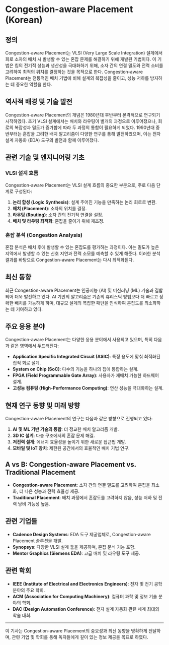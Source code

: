# Congestion-aware Placement (Korean)

## 정의

Congestion-aware Placement는 VLSI (Very Large Scale Integration) 설계에서 회로 소자의 배치 시 발생할 수 있는 혼잡 문제를 해결하기 위해 개발된 기법이다. 이 기법은 칩의 전기적 성능과 생산성을 극대화하기 위해, 소자 간의 연결 밀도와 전력 소비를 고려하여 최적의 위치를 결정하는 것을 목적으로 한다. Congestion-aware Placement는 전통적인 배치 기법에 비해 설계의 복잡성을 줄이고, 성능 저하를 방지하는 데 중요한 역할을 한다.

## 역사적 배경 및 기술 발전

Congestion-aware Placement의 개념은 1980년대 후반부터 본격적으로 연구되기 시작하였다. 초기 VLSI 설계에서는 배치와 라우팅이 별개의 과정으로 이루어졌으나, 회로의 복잡성과 밀도가 증가함에 따라 두 과정의 통합이 필요하게 되었다. 1990년대 중반부터는 혼잡을 고려한 배치 알고리즘이 다양한 연구를 통해 발전하였으며, 이는 전자 설계 자동화 (EDA) 도구의 발전과 함께 이루어졌다.

## 관련 기술 및 엔지니어링 기초

### VLSI 설계 흐름

Congestion-aware Placement는 VLSI 설계 흐름의 중요한 부분으로, 주로 다음 단계로 구성된다:

1. **논리 합성 (Logic Synthesis)**: 설계 주어진 기능을 만족하는 논리 회로로 변환.
2. **배치 (Placement)**: 소자의 위치를 결정.
3. **라우팅 (Routing)**: 소자 간의 전기적 연결을 설정.
4. **배치 및 라우팅 최적화**: 혼잡을 줄이기 위해 재조정.

### 혼잡 분석 (Congestion Analysis)

혼잡 분석은 배치 후에 발생할 수 있는 혼잡도를 평가하는 과정이다. 이는 밀도가 높은 지역에서 발생할 수 있는 신호 지연과 전력 소모를 예측할 수 있게 해준다. 이러한 분석 결과를 바탕으로 Congestion-aware Placement는 다시 최적화된다.

## 최신 동향

최근 Congestion-aware Placement는 인공지능 (AI) 및 머신러닝 (ML) 기술과 결합되어 더욱 발전하고 있다. AI 기반의 알고리즘은 기존의 휴리스틱 방법보다 더 빠르고 정확한 배치를 가능하게 하며, 대규모 설계의 복잡한 패턴을 인식하여 혼잡도를 최소화하는 데 기여하고 있다.

## 주요 응용 분야

Congestion-aware Placement는 다양한 응용 분야에서 사용되고 있으며, 특히 다음과 같은 영역에서 두드러진다:

- **Application Specific Integrated Circuit (ASIC)**: 특정 용도에 맞춰 최적화된 집적 회로 설계.
- **System on Chip (SoC)**: 다수의 기능을 하나의 칩에 통합하는 설계.
- **FPGA (Field Programmable Gate Array)**: 사용자가 재배치 가능한 하드웨어 설계.
- **고성능 컴퓨팅 (High-Performance Computing)**: 연산 성능을 극대화하는 설계.

## 현재 연구 동향 및 미래 방향

Congestion-aware Placement의 연구는 다음과 같은 방향으로 진행되고 있다:

1. **AI 및 ML 기반 기술의 통합**: 더 정교한 배치 알고리즘 개발.
2. **3D IC 설계**: 다층 구조에서의 혼잡 문제 해결.
3. **저전력 설계**: 에너지 효율성을 높이기 위한 새로운 접근법 개발.
4. **모바일 및 IoT 장치**: 제한된 공간에서의 효율적인 배치 기법 연구.

## A vs B: Congestion-aware Placement vs. Traditional Placement

- **Congestion-aware Placement**: 소자 간의 연결 밀도를 고려하여 혼잡을 최소화, 더 나은 성능과 전력 효율성 제공.
- **Traditional Placement**: 배치 과정에서 혼잡도를 고려하지 않음, 성능 저하 및 전력 낭비 가능성 높음.

## 관련 기업들

- **Cadence Design Systems**: EDA 도구 제공업체로, Congestion-aware Placement 솔루션을 개발.
- **Synopsys**: 다양한 VLSI 설계 툴을 제공하며, 혼잡 분석 기능 포함.
- **Mentor Graphics (Siemens EDA)**: 고급 배치 및 라우팅 도구 제공.

## 관련 학회

- **IEEE (Institute of Electrical and Electronics Engineers)**: 전자 및 전기 공학 분야의 주요 학회.
- **ACM (Association for Computing Machinery)**: 컴퓨터 과학 및 정보 기술 분야의 학회.
- **DAC (Design Automation Conference)**: 전자 설계 자동화 관련 세계 최대의 학술 대회.

---
이 기사는 Congestion-aware Placement의 중요성과 최신 동향을 명확하게 전달하며, 관련 기업 및 학회를 통해 독자들에게 깊이 있는 정보 제공을 목표로 하였다.